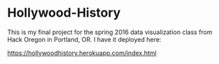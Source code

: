 # Hollywood-History

This is my final project for the spring 2016 data visualization class from Hack Oregon in Portland, OR. I have it deployed here:

https://hollywoodhistory.herokuapp.com/index.html
